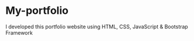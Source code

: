 # My-portfolio
I developed this portfolio website using HTML, CSS, JavaScript &amp; Bootstrap Framework 
